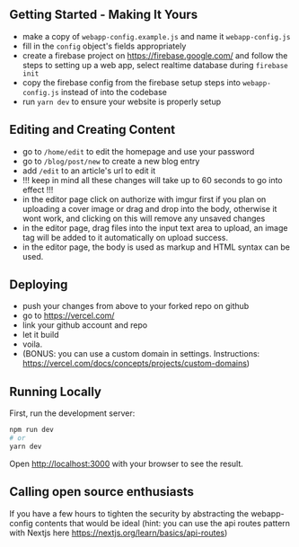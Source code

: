 ## Getting Started - Making It Yours

- make a copy of `webapp-config.example.js` and name it `webapp-config.js`
- fill in the `config` object's fields appropriately
- create a firebase project on https://firebase.google.com/ and follow the steps to setting up a web app, select realtime database during `firebase init`
- copy the firebase config from the firebase setup steps into `webapp-config.js` instead of into the codebase
- run `yarn dev` to ensure your website is properly setup

## Editing and Creating Content

- go to `/home/edit` to edit the homepage and use your password
- go to `/blog/post/new` to create a new blog entry
- add `/edit` to an article's url to edit it
- !!! keep in mind all these changes will take up to 60 seconds to go into effect !!!
- in the editor page click on authorize with imgur first if you plan on uploading a cover image or drag and drop into the body, otherwise it wont work, and clicking on this will remove any unsaved changes
- in the editor page, drag files into the input text area to upload, an image tag will be added to it automatically on upload success.
- in the editor page, the body is used as markup and HTML syntax can be used.

## Deploying

- push your changes from above to your forked repo on github
- go to https://vercel.com/
- link your github account and repo
- let it build
- voila.
- (BONUS: you can use a custom domain in settings. Instructions: https://vercel.com/docs/concepts/projects/custom-domains)

## Running Locally

First, run the development server:

```bash
npm run dev
# or
yarn dev
```

Open [http://localhost:3000](http://localhost:3000) with your browser to see the result.

## Calling open source enthusiasts

If you have a few hours to tighten the security by abstracting the webapp-config contents that would be ideal (hint: you can use the api routes pattern with Nextjs here https://nextjs.org/learn/basics/api-routes)
